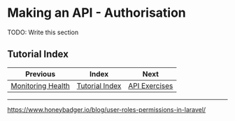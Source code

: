 # Making an API - Authorisation

TODO: Write this section


## Tutorial Index

|                     Previous                      |                Index                 |                    Next                     |
|:-------------------------------------------------:|:------------------------------------:|:-------------------------------------------:|
| [Monitoring Health](ReadMe-80-monitoring-health.md) | [Tutorial Index](ReadMe-00-Index.md) | [API Exercises](ReadMe-90-API-Exercises.md) | 

---

https://www.honeybadger.io/blog/user-roles-permissions-in-laravel/
